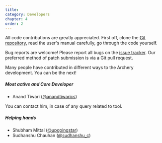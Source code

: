 ```yaml
---
title: 
category: Developers
chapter: 4
order: 2
---
```


All code contributions are greatly appreciated. First off, clone the  [Git repository](https://github.com/archerysec/archerysec), read the user's manual carefully, go through the code yourself.

Bug reports are welcome! Please report all bugs on the [issue tracker](https://github.com/archerysec/archerysec/issues). Our preferred method of patch submission is via a Git pull request.

Many people have contributed in different ways to the Archery development. You can be the next!


##### Most active and Core Developer

* Anand Tiwari ([@anandtiwarics](https://twitter.com/anandtiwarics))

You can contact him, in case of any query related to tool.

##### Helping hands

* Shubham Mittal ([@upgoingstar](https://twitter.com/upgoingstar))
* Sudhanshu Chauhan ([@sudhanshu_c](https://twitter.com/sudhanshu_c))
